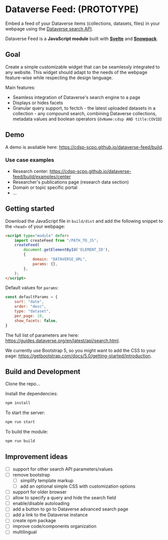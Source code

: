 # Dataverse Feed: (PROTOTYPE)

Embed a feed of your Dataverse items (collections, datasets, files) in your webpage using the [Dataverse search API](https://guides.dataverse.org/en/latest/api/search.html).

Dataverse Feed is a **JavaScript module** built with [**Svelte**](https://svelte.dev/) and [**Snowpack**](https://www.snowpack.dev/).


## Goal

Create a simple customizable widget that can be seamlessly integrated to any website. This widget should adapt to the needs of the webpage feature-wise while respecting the design language.

Main features:
- Seamless integration of Dataverse's search engine to a page
- Displays or hides facets
- Granular query support, to fectch
        - the latest uploaded datasets in a collection
        - any compound search, combining Dataverse collections, metadata values and boolean operators (`dvName:cdsp AND title:COVID`)

## Demo

A demo is available here: https://cdsp-scpo.github.io/dataverse-feed/build.

### Use case examples

- Research center: https://cdsp-scpo.github.io/dataverse-feed/build/examples/center
- Researcher's publications page (research data section)
- Domain or topic specific portal
- ...


## Getting started

Download the JavaScript file in `build/dist` and add the following snippet to the `<head>` of your webpage:
```html
<script type="module" defer>
    import createFeed from "/PATH_TO_JS";
    createFeed(
        document.getElementById('ELEMENT_ID'),
        {
            domain: "DATAVERSE_URL",
            params: {},
        },
    );
</script>
```

Default values for `params`:
```js
const defaultParams = {
    sort: "date",
    order: "desc",
    type: "dataset",
    per_page: 10,
    show_facets: false,
}
```

The full list of parameters are here: https://guides.dataverse.org/en/latest/api/search.html. 

We currently use Bootstrap 5, so you might want to add the CSS to your page: https://getbootstrap.com/docs/5.0/getting-started/introduction.


## Build and Development

Clone the repo...

Install the dependencies:
```bash
npm install
```

To start the server:
```bash
npm run start
```

To build the module:
```bash
npm run build
```


## Improvement ideas

- [ ] support for other search API parameters/values
- [ ] remove bootstrap
  - [ ] simplify template markup
  - [ ] add an optional simple CSS with customization options
- [ ] support for older browser
- [ ] allow to specify a query and hide the search field
- [ ] enable/disable autoloading
- [ ] add a button to go to Dataverse advanced search page
- [ ] add a link to the Dataverse instance
- [ ] create npm package
- [ ] improve code/components organization
- [ ] multilingual
